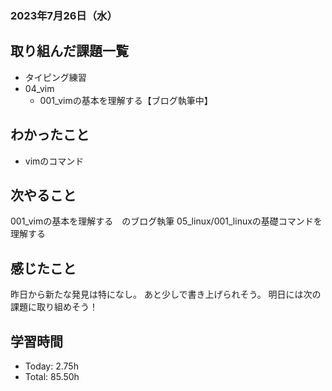 ### 2023年7月26日（水）

## 取り組んだ課題一覧
- タイピング練習
- 04_vim
  - 001_vimの基本を理解する【ブログ執筆中】
## わかったこと
- vimのコマンド
## 次やること
001_vimの基本を理解する　のブログ執筆
05_linux/001_linuxの基礎コマンドを理解する

## 感じたこと
昨日から新たな発見は特になし。
あと少しで書き上げられそう。
明日には次の課題に取り組めそう！

## 学習時間
- Today: 2.75h
- Total: 85.50h
